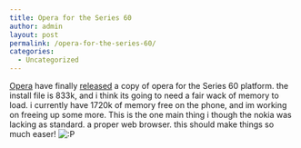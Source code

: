 ```yaml
---
title: Opera for the Series 60
author: admin
layout: post
permalink: /opera-for-the-series-60/
categories:
  - Uncategorized
---
```

[Opera][1] have finally [released][2] a copy of opera for the Series 60 platform. the install file is 833k, and i think its going to need a fair wack of memory to load. i currently have 1720k of memory free on the phone, and im working on freeing up some more. This is the one main thing i though the nokia was lacking as standard. a proper web browser. this should make things so much easer! <img src="http://blog.lotas-smartman.net/wp-includes/images/smilies/icon_razz.gif" alt=":P" class="wp-smiley" />

 [1]: http://www.opera.com
 [2]: http://www.opera.com/products/smartphone/products/series60/